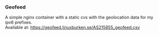 ### Geofeed 

A simple nginx container with a static cvs with the geolocation data for my ipv6 prefixes.  
Available at: https://geofeed.linuxburken.se/AS215855_geofeed.csv
